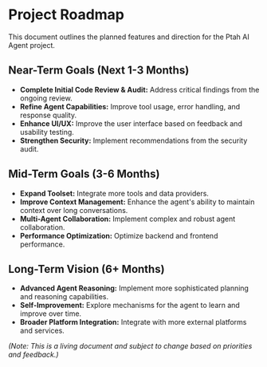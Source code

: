 # Project Roadmap

This document outlines the planned features and direction for the Ptah AI Agent project.

## Near-Term Goals (Next 1-3 Months)

*   **Complete Initial Code Review & Audit:** Address critical findings from the ongoing review.
*   **Refine Agent Capabilities:** Improve tool usage, error handling, and response quality.
*   **Enhance UI/UX:** Improve the user interface based on feedback and usability testing.
*   **Strengthen Security:** Implement recommendations from the security audit.

## Mid-Term Goals (3-6 Months)

*   **Expand Toolset:** Integrate more tools and data providers.
*   **Improve Context Management:** Enhance the agent's ability to maintain context over long conversations.
*   **Multi-Agent Collaboration:** Implement complex and robust agent collaboration.
*   **Performance Optimization:** Optimize backend and frontend performance.

## Long-Term Vision (6+ Months)

*   **Advanced Agent Reasoning:** Implement more sophisticated planning and reasoning capabilities.
*   **Self-Improvement:** Explore mechanisms for the agent to learn and improve over time.
*   **Broader Platform Integration:** Integrate with more external platforms and services.

*(Note: This is a living document and subject to change based on priorities and feedback.)*
